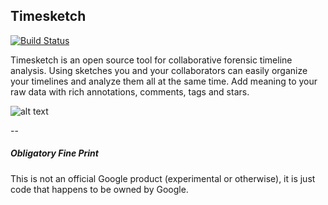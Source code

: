 ## Timesketch 

[![Build Status](https://travis-ci.org/google/timesketch.svg?branch=master)](https://travis-ci.org/google/timesketch)

Timesketch is an open source tool for collaborative forensic timeline analysis. Using sketches you and your collaborators can easily organize your timelines and analyze them all at the same time.  Add meaning to your raw data with rich annotations, comments, tags and stars.

![alt text](https://01dd8b4c-a-62cb3a1a-s-sites.googlegroups.com/site/timesketchforensics/about/Screen%20Shot%202016-07-22%20at%2010.33.27.png "Timesketch")

--

##### Obligatory Fine Print
This is not an official Google product (experimental or otherwise), it is just code that happens to be owned by Google.
